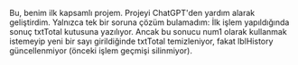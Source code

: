 Bu, benim ilk kapsamlı projem. Projeyi ChatGPT'den yardım alarak geliştirdim. Yalnızca tek bir soruna çözüm bulamadım: İlk işlem yapıldığında sonuç txtTotal kutusuna yazılıyor. Ancak bu sonucu num1 olarak kullanmak istemeyip yeni bir sayı girildiğinde txtTotal temizleniyor, fakat lblHistory güncellenmiyor (önceki işlem geçmişi silinmiyor).


